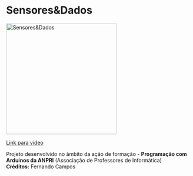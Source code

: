 # Sensores&Dados

<a href="https://youtu.be/Lw4r-jHMuog">
<img width="300" src="https://img.youtube.com/vi/Lw4r-jHMuog/0.jpg" alt="Sensores&Dados"/>
  <p>Link para vídeo</p>
</a>
<p>
  Projeto desenvolvido no âmbito da ação de formação - <b>Programação com Arduinos da ANPRI</b> (Associação de Professores de Informática)<br>
  <b>Créditos:</b> Fernando Campos
</p>

